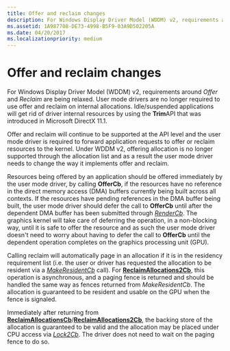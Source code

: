 ```yaml
---
title: Offer and reclaim changes
description: For Windows Display Driver Model (WDDM) v2, requirements around Offer and Reclaim are being relaxed.
ms.assetid: 1A987708-DE73-4998-B5F9-03A9D502205A
ms.date: 04/20/2017
ms.localizationpriority: medium
---
```


# Offer and reclaim changes


For Windows Display Driver Model (WDDM) v2, requirements around *Offer* and *Reclaim* are being relaxed. User mode drivers are no longer required to use offer and reclaim on internal allocations. Idle/suspended applications will get rid of driver internal resources by using the **Trim**API that was introduced in Microsoft DirectX 11.1.

Offer and reclaim will continue to be supported at the API level and the user mode driver is required to forward application requests to offer or reclaim resources to the kernel. Under WDDM v2, offering allocation is no longer supported through the allocation list and as a result the user mode driver needs to change the way it implements offer and reclaim.

Resources being offered by an application should be offered immediately by the user mode driver, by calling **OfferCb**, if the resources have no reference in the direct memory access (DMA) buffers currently being built across all contexts. If the resources have pending references in the DMA buffer being built, the user mode driver should defer the call to **OfferCb** until after the dependent DMA buffer has been submitted through [*RenderCb*](https://docs.microsoft.com/windows-hardware/drivers/ddi/content/d3dumddi/nc-d3dumddi-pfnd3dddi_rendercb). The graphics kernel will take care of deferring the operation, in a non-blocking way, until it is safe to offer the resource and as such the user mode driver doesn't need to worry about having to defer the call to **OfferCb** until the dependent operation completes on the graphics processing unit (GPU).

Calling reclaim will automatically page in an allocation if it is in the residency requirement list (i.e. the user or driver has requested the allocation to be resident via a [*MakeResidentCb*](https://docs.microsoft.com/windows-hardware/drivers/ddi/content/d3dumddi/nc-d3dumddi-pfnd3dddi_makeresidentcb) call). For [**ReclaimAllocations2Cb**](https://docs.microsoft.com/windows-hardware/drivers/ddi/content/d3dumddi/nc-d3dumddi-pfnd3dddi_reclaimallocations2cb), this operation is asynchronous, and a paging fence is returned and should be handled the same way as fences returned from *MakeResidentCb*. The allocation is guaranteed to be resident and usable on the GPU when the fence is signaled.

Immediately after returning from [**ReclaimAllocationsCb**](https://docs.microsoft.com/windows-hardware/drivers/ddi/content/d3dumddi/nc-d3dumddi-pfnd3dddi_reclaimallocationscb)/[**ReclaimAllocations2Cb**](https://docs.microsoft.com/windows-hardware/drivers/ddi/content/d3dumddi/nc-d3dumddi-pfnd3dddi_reclaimallocations2cb), the backing store of the allocation is guaranteed to be valid and the allocation may be placed under CPU access via [*Lock2Cb*](https://docs.microsoft.com/windows-hardware/drivers/ddi/content/d3dumddi/nc-d3dumddi-pfnd3dddi_lock2cb). The driver does not need to wait on the paging fence to do so.

 

 





